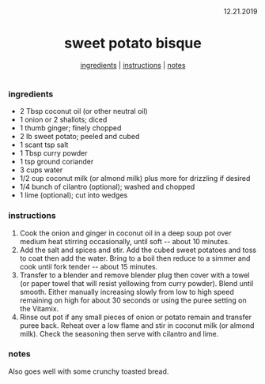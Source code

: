 <p align="right">12.21.2019</p>

<h1 align="center">sweet potato bisque</h1>

<div align="center">
  <a href="#ingredients">ingredients</a> | 
  <a href="#instructions">instructions</a> | 
  <a href="#notes">notes</a>
</div>
<br>

### ingredients
- 2 Tbsp coconut oil (or other neutral oil)
- 1 onion or 2 shallots; diced
- 1 thumb ginger; finely chopped
- 2 lb sweet potato; peeled and cubed
- 1 scant tsp salt 
- 1 Tbsp curry powder
- 1 tsp ground coriander
- 3 cups water 
- 1/2 cup coconut milk (or almond milk) plus more for drizzling if desired
- 1/4 bunch of cilantro (optional); washed and chopped 
- 1 lime (optional); cut into wedges


### instructions
1. Cook the onion and ginger in coconut oil in a deep soup pot over medium heat stirring occasionally, until soft -- about 
10 minutes. 
1. Add the salt and spices and stir.  Add the cubed sweet potatoes and toss to coat then add the water.  Bring to a boil 
then reduce to a simmer and cook until fork tender -- about 15 minutes.
1. Transfer to a blender and remove blender plug then cover with a towel (or paper towel that will resist yellowing 
from curry powder).  Blend until smooth.  Either manually increasing slowly from low to high speed remaining on high for 
about 30 seconds or using the puree setting on the Vitamix.
1. Rinse out pot if any small pieces of onion or potato remain and transfer puree back.  Reheat over a low flame 
and stir in coconut milk (or almond milk).  Check the seasoning then serve with cilantro and lime.


### notes
Also goes well with some crunchy toasted bread. 
